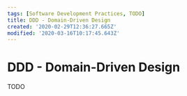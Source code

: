 ```yaml
---
tags: [Software Development Practices, TODO]
title: DDD - Domain-Driven Design
created: '2020-02-29T12:36:27.665Z'
modified: '2020-03-16T10:17:45.643Z'
---
```


# DDD - Domain-Driven Design

TODO
